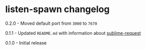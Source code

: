 # listen-spawn changelog
0.2.0 - Moved default port from `3000` to `7670`

0.1.1 - Updated `README.md` with information about [sublime-request](https://github.com/twolfson/sublime-request)

0.1.0 - Initial release